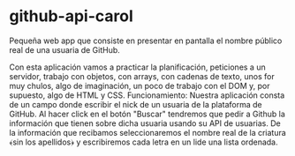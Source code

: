 # github-api-carol
Pequeña web app que consiste en presentar en pantalla el nombre público real de una usuaria de GitHub.

Con esta aplicación vamos a practicar la planificación, peticiones a un servidor, trabajo con objetos, con arrays, con cadenas de texto, unos for muy chulos, algo de imaginación, un poco de trabajo con el DOM y, por supuesto, algo de HTML y CSS.
Funcionamiento:
Nuestra aplicación consta de un campo donde escribir el nick de un usuaria de la plataforma de GitHub. Al hacer click en el botón "Buscar" tendremos que pedir a Github la información que tienen sobre dicha usuaria usando su API de usuarias. De la información que recibamos seleccionaremos el nombre real de la criatura ﴾sin los apellidos﴿ y escribiremos cada letra en un lide una lista ordenada.
